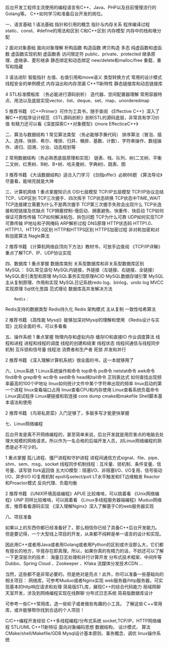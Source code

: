 后台开发工程师主流使用的编程语言有C++、Java、PHP以及目前慢慢流行的Golang等。
C++如何学习和准备后台开发的岗位。


一、语言基础
1 语法基础
指针和引用的概念
指针与内存关系
程序编译过程
static、const、#define的用法和区别
C和C++区别
内存模型
内存中的栈和堆分配

2 面对对象基础
面向对象理解
析构函数
构造函数
拷贝构造
多态
纯虚函数和虚函数
虚函数实现机制
虚函数表
访问限定符 public、private、protected
继承原理、虚继承、菱形继承
静态绑定和动态绑定
new/delete和malloc/free
重载、重写和隐藏

3 语法进阶
智能指针
左值、右值引用和move语义
类型转换方式
常用的设计模式
线程安全的单例模式
内存溢出和内存泄漏
C++11新特性
静态链接库和动态链接库
 
4 STL标准模板库 （务必能进行源码剖析）
迭代器、空间配置器理解
常用容器特点、用法以及底层实现vector、list、deque、set、map、unorderedmap
 
5 推荐书籍
《C++Primer》可作为工具书，随手查阅
《Effective C++》深入了解C++的程序设计规范
《STL源码剖析》剖析STL的源码底层，非常具有学习价值
有精力还可以看《深度探索C++对象模型》《more EffecticeC++》
 

二、算法与数据结构
1 常见算法类型 （务必能够手撕代码）
排序算法（冒泡、插入、选择、快排、希尔、堆排、归并、桶排、基数、计数）、字符串操作、数组操作、递归、回溯、分治、动态规划等

2 常用数据结构（务必熟悉底层原理和实现）
链表、栈、队列、树(二叉树、平衡二叉树、红黑树、B树、B+树、哈夫曼树、字典树)、跳表、图
 
3 推荐书籍
《大话数据结构》适合入门学习
《剑指offer》必刷66题
《算法导论》尽量看，能啃完就是大神
 

三、计算机网络
1 重点掌握知识点
OSI七层模型
TCP/IP五层模型
TCP/IP协议总结
TCP、UDP区别
TCP三次握手、四次挥手
TCP状态转换
TCP状态中TIME_WAIT
TCP连接建立需要为什么不是两次握手
TCP第三次握手失败会出现什么
TCP长连接和短链接及优缺点
TCP拥塞控制-慢启动、拥塞避免、快重传、快启动
TCP如何保证可靠性传输
TCP如何解决粘包、拆包问题
TCP为什么可靠
UDP如何实现TCP可靠传输
IP地址和子网掩码
ARP解析过程
DNS原理
HTTP状态码
HTTP1.0、HTTP1.1、HTTP2.0区别
HTTP和HTTPS区别
HTTPS加密过程
非对称加密和对称加密算法
Nagle算法
 
2 推荐书籍
《计算机网络自顶向下方法》教材书，可放手边查阅
《TCP/IP详解》重点了解TCP、IP、UDP协议实现
 

四、数据库
1 重点掌握
数据库类别
关系型数据库和非关系型数据库区别
        MySQL：
SQL常见语句
MySQL内链接，外链接（左链接、右链接、全链接）
MySQL索引类型和原理
MySQL事务实现原理ACID
MySQL数据存储引擎
MySQL主从复制原理、作用和实现
MySQL日记系统redo log、binlog、undo log
MVCC实现原理
Sql优化思路
范式理论
数据库高并发解决方法

        Redis：    
Redis支持的数据类型
Redis持久化
Redis 架构模式
主从复制
一致性哈希算法
 
2 推荐书籍
《高性能 Mysql》能够加深对Mysql的理解和使用
《Redis设计与实现》比较全面的书，可以多看看

五、操作系统
1 重点掌握
物理内存和虚拟内存
缓存IO和直接IO
作业调度算法
线程和进程
进程和线程的调度
线程的创建和结束
线程状态
线程间通信与线程同步机制
互斥锁和信号量
线程池
消费者和生产者
死锁
并发和并行
 
2 推荐书籍
《深入理解计算机系统》很全面的书，这一本就够用了


六、Linux系统
1 Linux系统操作和命令
top命令
ps命令
netstat命令
awk命令
find命令
grep命令
wc命令
sed命令
head和tail命令
正则表达式
如何查找出现频率最高的100个IP地址
linux如何统计文件中某个字符串出现的频率
linux启动的第一个进程
linux查看端口占用
linux查看CPU和内存使用
Linux查看系统负载命令
Linux调试程序
Linux硬链接和软连接
core dump
cmake和makefile
Shell脚本基本语法和使用
 
2 推荐书籍
《鸟哥私房菜》入门足够了，多敲多写才能更快掌握
 

七、Linux网络编程

后台开发是离不开网络编程的，甚至简单来说，后台开发就是用厉害点的电脑去处理大规模的网络请求。所以作为一名合格的后端开发人员，对Linux网络编程的熟悉是必不可少的。

1 重点掌握
孤儿进程、僵尸进程和守护进程
进程间通信方式signal、file、pipe、shm、sem、msg、socket
线程同步机制线程：互斥量、锁机制、条件变量、信号量、读写锁
fork返回值
五大IO模型：阻塞I/O、非阻塞I/O、I/O复用、信号驱动I/O、异步I/O
IO复用机制
epoll与select/poll
LT水平触发和ET边缘触发
Reactor和Proactor模式
反向代理、负载均衡
 
2 推荐书籍
《UNIX环境高级编程》APUE 比较难啃，可以挑着看
《Unix网络编程》UNP 同样比较难啃，可以挑着看
《Linux多线程服务器端编程》Muduo网络库，推荐看看源码实现
《深入理解Nginx》深入了解基于C的web服务器实现


八、项目准备

如果以上的东西你都已经准备好了，那么相信你已经了具备C++后台开发能力。但是要记得，一个大型线上项目的开发，从来都不纯粹是单一语言的设计和实现。

因此用C++或者用Java或者用Golang或者用Python的区别或许没那么大，它们都有擅长的地方，毕竟存在即真理。所以，如果你真的有精力的话，不妨还可以了解一下更深层次的技术：
海量日志处理和并行计算开发
分布式技术框架、中间件等 Dubbo、Spring Cloud 、Zookeeper 、Kfaka
流媒体分发技术CDN
...

当然，这些都不是非常必要的。但是绝对是亮点！此外，你可以准备一些基础向的相关项目：
网络库，可参考Muduo或者Nginx实现
web服务器/http服务器，可实现基本的http响应请求和处理
简易版STL库，展现C++的综合代码能力
局域网聊天室开发，涉及到网络编程实现在线群聊
分布式日志系统
简易版数据库设计

可参考一些C++常用库，造一些轮子或者做些有趣的小工具。
了解这些Ｃ++常用库，或许能够帮你找到合适的个人项目！

C/C++编程开发经验
C++多线程编程/分布式系统
socket,TCP/IP，HTTP网络编程
STL/UML
C++11新特征
面向对象编码思想
数据结构，
设计模式，
算法
CMake/shell/Makefile/GDB
Mysql设计基本原则、事务概念、调优
linux操作系统